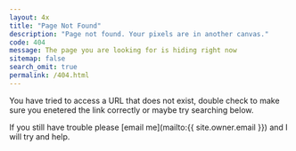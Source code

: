 ```yaml
---
layout: 4x
title: "Page Not Found"
description: "Page not found. Your pixels are in another canvas."
code: 404
message: The page you are looking for is hiding right now
sitemap: false
search_omit: true
permalink: /404.html
--- 
```


You have tried to access a URL that does not exist, double check to
make sure you enetered the link correctly or maybe try searching below.

If you still have trouble please [email me](mailto:{{ site.owner.email }})
and I will try and help.
